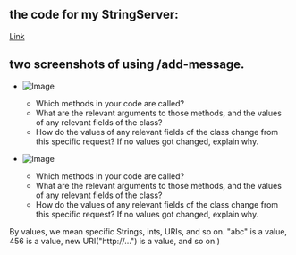 ## the code for my StringServer:
[Link](http://a.com)
## two screenshots of using /add-message.
- ![Image](http://url/a.png)
  - Which methods in your code are called?
  - What are the relevant arguments to those methods, and the values of any relevant fields of the class?
  - How do the values of any relevant fields of the class change from this specific request? If no values got changed, explain why.

- ![Image](http://url/a.png)
  - Which methods in your code are called?
  - What are the relevant arguments to those methods, and the values of any relevant fields of the class?
  - How do the values of any relevant fields of the class change from this specific request? If no values got changed, explain why.

By values, we mean specific Strings, ints, URIs, and so on. "abc" is a value, 456 is a value, new URI("http://...") is a value, and so on.)
